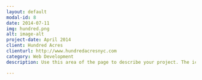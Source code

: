 ```yaml
---
layout: default
modal-id: 8
date: 2014-07-11
img: hundred.png
alt: image-alt
project-date: April 2014
client: Hundred Acres
clienturl: http://www.hundredacresnyc.com
category: Web Development
description: Use this area of the page to describe your project. The icon above is part of a free icon set by <a href="https://sellfy.com/p/8Q9P/jV3VZ/">Flat Icons</a>. On their website, you can download their free set with 16 icons, or you can purchase the entire set with 146 icons for only $12!

---
```

